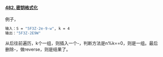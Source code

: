 #### [482. 密钥格式化](https://leetcode.cn/problems/license-key-formatting/)

例子，

```bash
输入：S = "5F3Z-2e-9-w", k = 4
输出："5F3Z-2E9W"
```

从后往前遍历，k个一组，则插入一个-，判断方法是n%k==0，则是一组。最后删除-，做reverse，则是结果了。